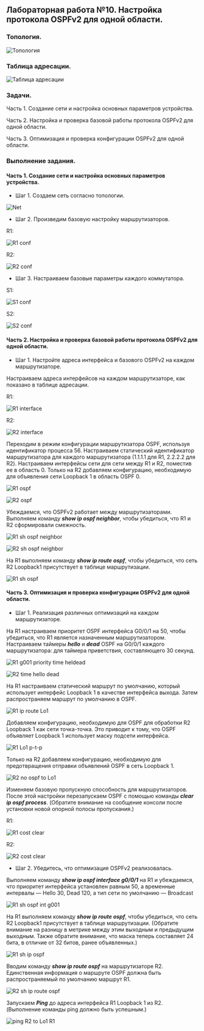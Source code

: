 ## Лабораторная работа №10. Настройка протокола OSPFv2 для одной области.

### Топология.

![Топология](https://github.com/Shure0407/Network_engineer/assets/162669909/f55b4d10-d7c4-47ad-b3c9-f67b7972a97c)

### Таблица адресации.

![Таблица адресации](https://github.com/Shure0407/Network_engineer/assets/162669909/1d4e1819-a028-47c4-9dd0-f8be9c8ab0df)

### Задачи.

Часть 1. Создание сети и настройка основных параметров устройства.

Часть 2. Настройка и проверка базовой работы протокола  OSPFv2 для одной области.

Часть 3. Оптимизация и проверка конфигурации OSPFv2 для одной области.

### Выполнение задания.

#### Часть 1. Создание сети и настройка основных параметров устройства.

- Шаг 1. Создаем сеть согласно топологии.

![Net](https://github.com/Shure0407/Network_engineer/assets/162669909/bfd8f446-3ef2-4c21-99a5-7521bf09ea86)

- Шаг 2. Произведим базовую настройку маршрутизаторов.

R1:

![R1 conf](https://github.com/Shure0407/Network_engineer/assets/162669909/29683091-0a05-4eb3-84a1-5b7f929920b5)

R2:

![R2 conf](https://github.com/Shure0407/Network_engineer/assets/162669909/d6b4e517-163f-439c-b8df-fa38167cb34a)

- Шаг 3. Настраиваем базовые параметры каждого коммутатора.

S1:

![S1 conf](https://github.com/Shure0407/Network_engineer/assets/162669909/2c164633-47fd-4477-ac0a-82c48eddc324)

S2:

![S2 conf](https://github.com/Shure0407/Network_engineer/assets/162669909/b77e7e19-846f-4b77-b7dc-c3a381272ba4)


#### Часть 2. Настройка и проверка базовой работы протокола OSPFv2 для одной области.

- Шаг 1. Настройте адреса интерфейса и базового OSPFv2 на каждом маршрутизаторе.

Настраиваем адреса интерфейсов на каждом маршрутизаторе, как показано в таблице адресации.

R1:

![R1 interface](https://github.com/Shure0407/Network_engineer/assets/162669909/017dc798-3152-4d65-b1b1-1cc1cfb1c45e)

R2:

![R2 interface](https://github.com/Shure0407/Network_engineer/assets/162669909/289d6c01-46f9-4baa-b0a9-16c09869c1a1)

Переходим в режим конфигурации маршрутизатора OSPF, используя идентификатор процесса 56.
Настраиваем статический идентификатор маршрутизатора для каждого маршрутизатора (1.1.1.1 для R1, 2.2.2.2 для R2).
Настраиваем интерфейсы сети для сети между R1 и R2, поместив ее в область 0.
Только на R2 добавляем конфигурацию, необходимую для объявления сети Loopback 1 в область OSPF 0.

![R1 ospf](https://github.com/Shure0407/Network_engineer/assets/162669909/227879df-bb02-47b0-badb-3a4768f0be4d)

![R2 ospf](https://github.com/Shure0407/Network_engineer/assets/162669909/8f91d2c3-d47c-4022-b22e-38a95ebd9d4a)

Убеждаемся, что OSPFv2 работает между маршрутизаторами. Выполняем команду ***show ip ospf neighbor***, чтобы убедиться, что R1 и R2 сформировали смежность.

![R1 sh ospf neighbor](https://github.com/Shure0407/Network_engineer/assets/162669909/6b1c08bc-a9fe-4977-9c71-e1b6458d6d5f)

![R2 sh ospf neighbor](https://github.com/Shure0407/Network_engineer/assets/162669909/98ffda37-fede-467e-896f-b5fd016f802f)

На R1 выполняем команду ***show ip route ospf***, чтобы убедиться, что сеть R2 Loopback1 присутствует в таблице маршрутизации.

![R1 sh ospf](https://github.com/Shure0407/Network_engineer/assets/162669909/4e7bcd0a-1b28-4853-bf34-8d414535dbf5)


#### Часть 3. Оптимизация и проверка конфигурации OSPFv2 для одной области.

- Шаг 1. Реализация различных оптимизаций на каждом маршрутизаторе.

На R1 настраиваем приоритет OSPF интерфейса G0/0/1 на 50, чтобы убедиться, что R1 является назначенным маршрутизатором.
Настраиваем таймеры ***hello*** и ***dead*** OSPF на G0/0/1 каждого маршрутизатора: для таймера приветствия, составляющего 30 секунд.

![R1 g001 priority time heldead](https://github.com/Shure0407/Network_engineer/assets/162669909/34111815-5fe8-4152-b44b-867fd99a041b)

![R2 time hello dead](https://github.com/Shure0407/Network_engineer/assets/162669909/5dda5e46-a99e-483f-a4c8-fab3ee56e432)

На R1 настраиваем статический маршрут по умолчанию, который использует интерфейс Loopback 1 в качестве интерфейса выхода. 
Затем распространяем маршрут по умолчанию в OSPF. 

![R1 ip route Lo1 ](https://github.com/Shure0407/Network_engineer/assets/162669909/c0cba5c3-1388-407a-a6be-5424950e16bc)

Добавляем конфигурацию, необходимую для OSPF для обработки R2 Loopback 1 как сети точка-точка. 
Это приводит к тому, что OSPF объявляет Loopback 1 использует маску подсети интерфейса.

![R1 Lo1 p-t-p](https://github.com/Shure0407/Network_engineer/assets/162669909/e9fc9d89-3d18-4cbf-a2ff-f64b1d8368a1)

Только на R2 добавляем конфигурацию, необходимую для предотвращения отправки объявлений OSPF в сеть Loopback 1.

![R2 no ospf to Lo1](https://github.com/Shure0407/Network_engineer/assets/162669909/8f53037d-f7c3-45d3-bce3-a46813017f49)

Изменяем базовую пропускную способность для маршрутизаторов. 
После этой настройки перезапускаем OSPF с помощью команды ***clear ip ospf process***. 
(Обратите внимание на сообщение консоли после установки новой опорной полосы пропускания.)

R1:

![R1 cost   clear](https://github.com/Shure0407/Network_engineer/assets/162669909/bb24b931-e45a-40d3-a64b-e0bde81e8bc7)

R2:

![R2 cost   clear](https://github.com/Shure0407/Network_engineer/assets/162669909/65a6e36b-6924-4ebb-9970-fdf68f47d265)

- Шаг 2. Убедитесь, что оптимизация OSPFv2 реализовалась.

Выполняем команду ***show ip ospf interface g0/0/1*** на R1 и убеждаемся, что приоритет интерфейса установлен равным 50, 
а временные интервалы — Hello 30, Dead 120, а тип сети по умолчанию — Broadcast

![R1 sh ospf int g001](https://github.com/Shure0407/Network_engineer/assets/162669909/1c8cad34-c87f-482f-bc39-ae5116bf5fad)

На R1 выполняем команду ***show ip route ospf***, чтобы убедиться, что сеть R2 Loopback1 присутствует в таблице маршрутизации. 
(Обратите внимание на разницу в метрике между этим выходным и предыдущим выходным. 
Также обратите внимание, что маска теперь составляет 24 бита, в отличие от 32 битов, ранее объявленных.)

![R1 sh ip ospf](https://github.com/Shure0407/Network_engineer/assets/162669909/9e830e3f-97e8-4671-8369-b5666359894e)

Вводим команду ***show ip route ospf*** на маршрутизаторе R2. 
Единственная информация о маршруте OSPF должна быть распространяемый по умолчанию маршрут R1.

![R2 sh ip route ospf](https://github.com/Shure0407/Network_engineer/assets/162669909/e28b8ff9-2edc-4d92-a8b6-ab0afb8c6379)

Запускаем ***Ping*** до адреса интерфейса R1 Loopback 1 из R2. (Выполнение команды ping должно быть успешным.)

![ping R2 to Lo1 R1](https://github.com/Shure0407/Network_engineer/assets/162669909/8def7fd9-ab2b-4a9c-89ee-9f05e016d504)


